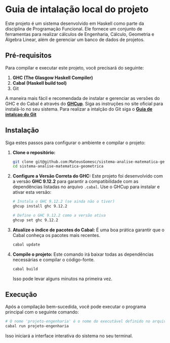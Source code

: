 # Guia de intalação local do projeto

Este projeto é um sistema desenvolvido em Haskell como parte da disciplina de Programação Funcional. Ele fornece um conjunto de ferramentas para realizar cálculos de Engenharia, Cálculo, Geometria e Álgebra Linear, além de gerenciar um banco de dados de projetos.

## Pré-requisitos

Para compilar e executar este projeto, você precisará do seguinte:

1.  **GHC (The Glasgow Haskell Compiler)**
2.  **Cabal (Haskell build tool)**
3.  Git

A maneira mais fácil e recomendada de instalar e gerenciar as versões do GHC e do Cabal é através do **[GHCup](https://www.ghcup.haskell.org/)**. Siga as instruções no site oficial para instalá-lo no seu sistema. Para realizar a intalção do Git siga o **[Guia de intalçao do Git](https://git-scm.com/book/pt-br/v2/Come%C3%A7ando-Instalando-o-Git)**

## Instalação

Siga estes passos para configurar o ambiente e compilar o projeto:

1.  **Clone o repositório:**
    ```bash
    git clone git@github.com:MateusGomesc/sistema-analise-matematica-geometrica.git
    cd sistema-analise-matematica-geometrica
    ```

2.  **Configure a Versão Correta do GHC:**
    Este projeto foi desenvolvido com a versão **GHC 9.12.2** para garantir a compatibilidade com as dependências listadas no arquivo `.cabal`. Use o GHCup para instalar e ativar esta versão:
    ```bash
    # Instala o GHC 9.12.2 (se ainda não o tiver)
    ghcup install ghc 9.12.2

    # Define o GHC 9.12.2 como a versão ativa
    ghcup set ghc 9.12.2
    ```

3.  **Atualize o índice de pacotes do Cabal:**
    É uma boa prática garantir que o Cabal conheça os pacotes mais recentes.
    ```bash
    cabal update
    ```

4.  **Compile o projeto:**
    Este comando irá baixar todas as dependências necessárias e compilar o código-fonte.
    ```bash
    cabal build
    ```
    Isso pode levar alguns minutos na primeira vez.

## Execução

Após a compilação bem-sucedida, você pode executar o programa principal com o seguinte comando:

```bash
# O nome 'projeto-engenharia' é o nome do executável definido no arquivo .cabal
cabal run projeto-engenharia
```
Isso iniciará a interface interativa do sistema no seu terminal.
